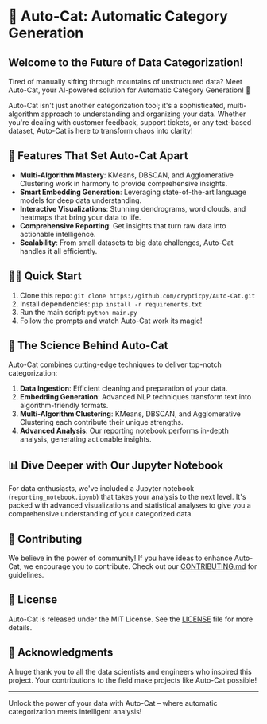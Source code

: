 # 🚀 Auto-Cat: Automatic Category Generation


## Welcome to the Future of Data Categorization!

Tired of manually sifting through mountains of unstructured data? Meet Auto-Cat, your AI-powered solution for Automatic Category Generation! 🎉

Auto-Cat isn't just another categorization tool; it's a sophisticated, multi-algorithm approach to understanding and organizing your data. Whether you're dealing with customer feedback, support tickets, or any text-based dataset, Auto-Cat is here to transform chaos into clarity!

## 🌟 Features That Set Auto-Cat Apart

- **Multi-Algorithm Mastery**: KMeans, DBSCAN, and Agglomerative Clustering work in harmony to provide comprehensive insights.
- **Smart Embedding Generation**: Leveraging state-of-the-art language models for deep data understanding.
- **Interactive Visualizations**: Stunning dendrograms, word clouds, and heatmaps that bring your data to life.
- **Comprehensive Reporting**: Get insights that turn raw data into actionable intelligence.
- **Scalability**: From small datasets to big data challenges, Auto-Cat handles it all efficiently.

## 🏃‍♂️ Quick Start

1. Clone this repo: `git clone https://github.com/crypticpy/Auto-Cat.git`
2. Install dependencies: `pip install -r requirements.txt`
3. Run the main script: `python main.py`
4. Follow the prompts and watch Auto-Cat work its magic!

## 🧠 The Science Behind Auto-Cat

Auto-Cat combines cutting-edge techniques to deliver top-notch categorization:

1. **Data Ingestion**: Efficient cleaning and preparation of your data.
2. **Embedding Generation**: Advanced NLP techniques transform text into algorithm-friendly formats.
3. **Multi-Algorithm Clustering**: KMeans, DBSCAN, and Agglomerative Clustering each contribute their unique strengths.
4. **Advanced Analysis**: Our reporting notebook performs in-depth analysis, generating actionable insights.

## 📊 Dive Deeper with Our Jupyter Notebook

For data enthusiasts, we've included a Jupyter notebook (`reporting_notebook.ipynb`) that takes your analysis to the next level. It's packed with advanced visualizations and statistical analyses to give you a comprehensive understanding of your categorized data.

## 🤝 Contributing

We believe in the power of community! If you have ideas to enhance Auto-Cat, we encourage you to contribute. Check out our [CONTRIBUTING.md](CONTRIBUTING.md) for guidelines.

## 📜 License

Auto-Cat is released under the MIT License. See the [LICENSE](LICENSE) file for more details.

## 🙌 Acknowledgments

A huge thank you to all the data scientists and engineers who inspired this project. Your contributions to the field make projects like Auto-Cat possible!

---

Unlock the power of your data with Auto-Cat – where automatic categorization meets intelligent analysis!

